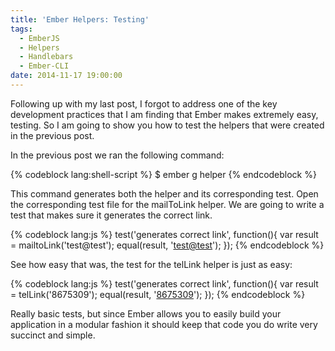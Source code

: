 ```yaml
---
title: 'Ember Helpers: Testing'
tags:
  - EmberJS
  - Helpers
  - Handlebars
  - Ember-CLI
date: 2014-11-17 19:00:00
---
```


Following up with my last post, I forgot to address one of the key
development practices that I am finding that Ember makes extremely
easy, testing.  So I am going to show you how to test the helpers
that were created in the previous post.

In the previous post we ran the following command:

{% codeblock lang:shell-script %}
$ ember g helper <helper name>
{% endcodeblock %}

This command generates both the helper and its corresponding test. Open
the corresponding test file for the mailToLink helper.  We are going to
write a test that makes sure it generates the correct link.

{% codeblock lang:js %}
test('generates correct link', function(){
  var result = mailtoLink('test@test');
  equal(result, '<a href="mailto:test@test">test@test</a>');
});
{% endcodeblock %}

See how easy that was, the test for the telLink helper is just as easy:

{% codeblock lang:js %}
test('generates correct link', function(){
  var result = telLink('8675309');
  equal(result, '<a href="tel:8675309">8675309</a>');
});
{% endcodeblock %}

Really basic tests, but since Ember allows you to easily build your application
in a modular fashion it should keep that code you do write very succinct and simple.